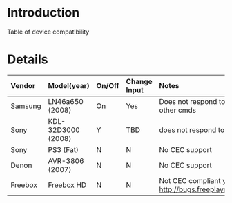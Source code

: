 # Introduction #

Table of device compatibility


# Details #

| Vendor | Model(year) | On/Off | Change Input | Notes |
|:-------|:------------|:-------|:-------------|:------|
| Samsung | LN46a650 (2008) | On     | Yes          | Does not respond to Off, or most other cmds|
| Sony   | KDL-32D3000 (2008) | Y      | TBD          | does not respond to most cmds |
| Sony   | PS3 (Fat)   | N      | N            | No CEC support |
| Denon  | AVR-3806 (2007) | N      | N            | No CEC support |
| Freebox | Freebox HD  | N      | N            | Not CEC compliant yet, see http://bugs.freeplayer.org/task/2976 |